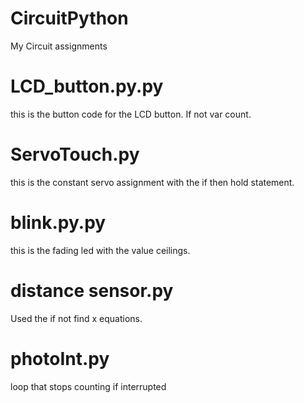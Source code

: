 
# CircuitPython
My Circuit assignments
# LCD_button.py.py
this is the button code for the LCD button. If not var count.
# ServoTouch.py
this is the constant servo assignment with the if then hold statement.
# blink.py.py
this is the fading led with the value ceilings.
# distance sensor.py
Used the if not find x equations.
# photoInt.py
loop that stops counting if interrupted

